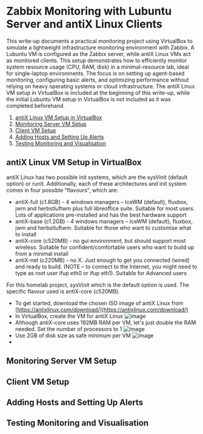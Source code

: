 # Zabbix Monitoring with Lubuntu Server and antiX Linux Clients

This write-up documents a practical monitoring project using VirtualBox to simulate a lightweight infrastructure monitoring environment with Zabbix. A Lubuntu VM is configured as the Zabbix server, while antiX Linux VMs act as monitored clients. This setup demonstrates how to efficiently monitor system resource usage (CPU, RAM, disk) in a minimal-resource lab, ideal for single-laptop environments. The focus is on setting up agent-based monitoring, configuring basic alerts, and optimizing performance without relying on heavy operating systems or cloud infrastructure. The antiX Linux VM setup in VirtualBox is included at the beginning of this write-up, while the initial Lubuntu VM setup in VirtualBox is not included as it was completed beforehand.


1. [antiX Linux VM Setup in VirtualBox](https://github.com/aaronamran/Zabbix-Monitoring-with-Lubuntu-Server-and-AntiX-Linux-Clients/blob/main/README.md#antix-linux-vm-setup-in-virtualbox)
2. [Monitoring Server VM Setup](https://github.com/aaronamran/Zabbix-Monitoring-with-Lubuntu-Server-and-AntiX-Linux-Clients/blob/main/README.md#monitoring-server-vm-setup)
3. [Client VM Setup](https://github.com/aaronamran/Zabbix-Monitoring-with-Lubuntu-Server-and-AntiX-Linux-Clients/blob/main/README.md#client-vm-setup)
4. [Adding Hosts and Setting Up Alerts](https://github.com/aaronamran/Zabbix-Monitoring-with-Lubuntu-Server-and-AntiX-Linux-Clients/blob/main/README.md#adding-hosts-and-setting-up-alerts)
5. [Testing Monitoring and Visualisation](https://github.com/aaronamran/Zabbix-Monitoring-with-Lubuntu-Server-and-AntiX-Linux-Clients/blob/main/README.md#testing-monitoring-and-visualisation)


## antiX Linux VM Setup in VirtualBox
antiX Linux has two possible init systems, which are the sysVinit (default option) or runit. Additionally, each of these architectures and init system comes in four possible "flavours", which are:
- antiX-full (c1.8GB) - 4 windows managers – IceWM (default), fluxbox, jwm and herbstluftwm plus full libreoffice suite. Suitable for most users. Lots of applications pre-installed and has the best hardware support
- antiX-base (c1.2GB) - 4 windows managers – IceWM (default), fluxbox, jwm and herbstluftwm. Suitable for those who want to customise what to install
- antiX-core (c520MB) - no gui environment, but should support most wireless. Suitable for confident/comfortable users who want to build up from a minimal install
- antiX-net (c220MB) - no X. Just enough to get you connected (wired) and ready to build. (NOTE – to connect to the Internet, you might need to type as root user ifup eth0 or ifup eth1). Suitable for Advanced users

For this homelab project, sysVinit which is the default option is used. The specific flavour used is antiX-core (c520MB). 

- To get started, download the chosen ISO image of antiX Linux from [https://antixlinux.com/download/](https://antixlinux.com/download/)
- In VirtualBox, create the VM for antiX Linux
  ![image](https://github.com/user-attachments/assets/9661859d-4c58-41c5-a5c2-b5754eac39e7)
- Although antiX-core uses 192MB RAM per VM, let's just double the RAM needed. Set the number of processors to 1
  ![image](https://github.com/user-attachments/assets/ab602cd5-6678-4b13-a0f4-49687bbca828)
- Use 2GB of disk size as safe minimum per VM
  ![image](https://github.com/user-attachments/assets/84277727-d411-4faf-a5c4-6580b4a7e350)
- 





## Monitoring Server VM Setup



## Client VM Setup



## Adding Hosts and Setting Up Alerts



## Testing Monitoring and Visualisation
